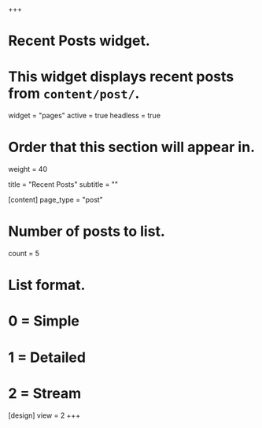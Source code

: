 +++
# Recent Posts widget.
# This widget displays recent posts from `content/post/`.
widget = "pages"
active = true
headless = true
# Order that this section will appear in.
weight = 40

title = "Recent Posts"
subtitle = ""

[content]
    page_type = "post"


# Number of posts to list.
count = 5

# List format.
#   0 = Simple
#   1 = Detailed
#   2 = Stream
[design]
view = 2
+++

